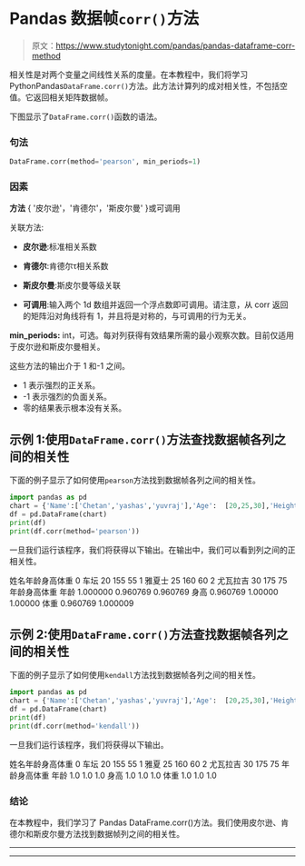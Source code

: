 # Pandas 数据帧`corr()`方法

> 原文：<https://www.studytonight.com/pandas/pandas-dataframe-corr-method>

相关性是对两个变量之间线性关系的度量。在本教程中，我们将学习 PythonPandas`DataFrame.corr()`方法。此方法计算列的成对相关性，不包括空值。它返回相关矩阵数据帧。

下图显示了`DataFrame.corr()`函数的语法。

### 句法

```py
DataFrame.corr(method='pearson', min_periods=1)
```

### 因素

**方法** { '皮尔逊'，'肯德尔'，'斯皮尔曼' }或可调用

关联方法:

*   **皮尔逊**:标准相关系数

*   **肯德尔**:肯德尔τ相关系数

*   **斯皮尔曼**:斯皮尔曼等级关联

*   **可调用**:输入两个 1d 数组并返回一个浮点数即可调用。请注意，从 corr 返回的矩阵沿对角线将有 1，并且将是对称的，与可调用的行为无关。

**min_periods:** int，可选。每对列获得有效结果所需的最小观察次数。目前仅适用于皮尔逊和斯皮尔曼相关。

这些方法的输出介于 1 和-1 之间。

*   1 表示强烈的正关系。
*   -1 表示强烈的负面关系。
*   零的结果表示根本没有关系。

## 示例 1:使用`DataFrame.corr()`方法查找数据帧各列之间的相关性

下面的例子显示了如何使用`pearson`方法找到数据帧各列之间的相关性。

```py
import pandas as pd
chart = {'Name':['Chetan','yashas','yuvraj'],'Age':  [20,25,30],'Height': [155,160,175],'Weight': [55,60,75]}
df = pd.DataFrame(chart)
print(df)
print(df.corr(method='pearson'))
```

一旦我们运行该程序，我们将获得以下输出。在输出中，我们可以看到列之间的正相关性。

姓名年龄身高体重
0 车坛 20 155 55
1 雅夏士 25 160 60
2 尤瓦拉吉 30 175 75
年龄身高体重
年龄 1.000000 0.960769 0.960769
身高 0.960769 1.00000 1.00000
体重 0.960769 1.000009

## 示例 2:使用`DataFrame.corr()`方法查找数据帧各列之间的相关性

下面的例子显示了如何使用`kendall`方法找到数据帧各列之间的相关性。

```py
import pandas as pd
chart = {'Name':['Chetan','yashas','yuvraj'],'Age':  [20,25,30],'Height': [155,160,175],'Weight': [55,60,75]}
df = pd.DataFrame(chart)
print(df)
print(df.corr(method='kendall'))
```

一旦我们运行该程序，我们将获得以下输出。

姓名年龄身高体重
0 车坛 20 155 55
1 雅夏 25 160 60
2 尤瓦拉吉 30 175 75
年龄身高体重
年龄 1.0 1.0 1.0
身高 1.0 1.0 1.0
体重 1.0 1.0 1.0

### 结论

在本教程中，我们学习了 Pandas DataFrame.corr()方法。我们使用皮尔逊、肯德尔和斯皮尔曼方法找到数据帧列之间的相关性。

* * *

* * *